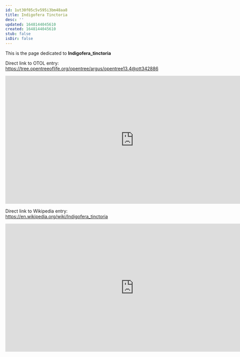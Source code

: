 ```yaml
---
id: 1ut30f05c5v595i3bm48aa8
title: Indigofera Tinctoria
desc: ''
updated: 1648144045610
created: 1648144045610
stub: false
isDir: false
---
```

This is the page dedicated to **Indigofera_tinctoria**


Direct link to OTOL entry: https://tree.opentreeoflife.org/opentree/argus/opentree13.4@ott342886



<html>
    <body>
    <iframe src="https://tree.opentreeoflife.org/opentree/argus/opentree13.4@ott342886"
    width="800" height="400" frameborder="0" allowfullscreen> </iframe>
    </body>
</html>
    


Direct link to Wikipedia entry: https://en.wikipedia.org/wiki/Indigofera_tinctoria



<html>
    <body>
    <iframe src="https://en.wikipedia.org/wiki/Indigofera_tinctoria"
    width="800" height="400" frameborder="0" allowfullscreen> </iframe>
    </body>
</html>
    
